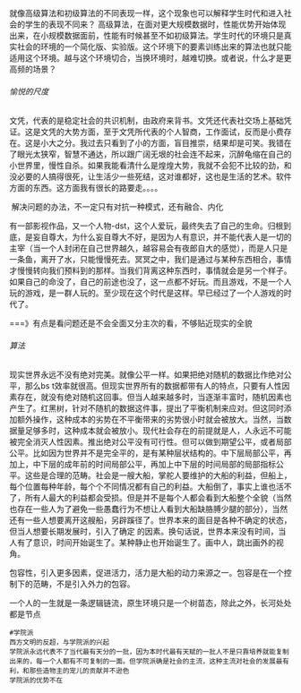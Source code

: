 就像高级算法和初级算法的不同表现一样，这个现象也可以解释学生时代和进入社会的学生的表现不同来？
		高级算法，在面对更大规模数据时，性能优势开始体现出来，在小规模数据面前，性能有时候甚至不如初级算法。学生时代的环境只是真实社会的环境的一个简化版、实验版。这个环境下的要素训练出来的算法也就只能适用这个环境。越与这个环境切合，当换环境时，越难切换。或者说，什么才是更高频的场景？



###### 愉悦的尺度

​		文凭，代表的是稳定社会的共识机制，由政府来背书。文凭还代表社交场上基础凭证。这是文凭的大势方面，至于文凭所代表的个人智商，工作面试，反而是小费存在。这是小大之分。
​		我过去只看到了小的方面，盲目推崇，结果却是可笑。我错在了眼光太狭窄，智慧不通达，所以跟广阔无垠的社会连不起来，沉醉龟缩在自己的小世界里，慢性自杀。如果我能看清什么是煌煌大势，我就不会犯不比较的劲，和没必要的人搞得很死，让生活少一些死结，这对谁都好，这也是生活的艺术。软件方面的东西。这方面我有很长的路要走。。。。

​		解决问题的办法，不一定只有对抗一种模式，还有融合、内化

​		有一部影视作品，又一个人物-dst，这个人爱玩，最终失去了自己的生命。归根到底，是妄自尊大，为什么妄自尊大不好，是因为人有意识，并不能代表人是一切的主宰（当一个人封闭在自己世界越久，越容易会有夜郎自大的感觉），而是人只是一条鱼，离开了水，只能慢慢死去。冥冥之中，我们是通过与某种东西相合，事情才慢慢转向我们预料到的那样。当我们背离这种东西时，事情就会是另一个样子。如果自己的命没了，自己的前途也没了，这一点都不好玩。而且游戏，不是一个人玩的游戏，是一群人玩的。至少现在这个时代是这样。早已经过了一个人游戏的时代了。

===》有点是看问题还是不会全面又分主次的看，不够贴近现实的全貌



###### 算法

​		现实世界永远不没有绝对完美。就像公平一样。如果把绝对随机的数据比作绝对公平，那么bs t效率就很高。但现实世界所有的数据都带有人的特点，只要有人性因素存在，就没有绝对随机这回事。但当人越来越多时，当逐渐丰富时，随机因素也产生了。红黑树，针对不随机的数据这件事，提出了平衡机制来应对。但这同时添加额外操作，这种成本的劣势在不平衡带来的劣势很小时就会被放大。当然，当数据量足够多时，这种成本就会被放小。
​		现代社会存在的前提就是人，人永远不可能被完全消灭人性因素。推出绝对公平没有可行性。但可以做到期望公平，或者局部公平。比如因为世界并不是完全平的，是有某种层状结构的。中下层局部公平，再加上，中下层的成年前的时间局部公平，再加上中下层的时间局部的局部指标公平。这些是合理的范畴。社会是一艘大船，掌舵人要维护的大船的利益，但船上，每个位置每种年龄，每个个不同情况都有自己的利益。大船倒了，事实上谁也活不了，所有人最大的利益都会受损。但是并不是每个人都会看到大船整个全貌（当然也存在一些人为了避免一些愚蠢行为不想让人看到大船缺胳膊少腿的部分），当然还有一些人想要离开这艘船，另辟蹊径了。
​		世界本来的面目是各种不确定的状态，但当人想要长期发展时，引入了确定 的因素。换句话说，世界本来没有时间，当人有了意识，时间开始诞生了。某种静止也开始诞生了。画中人，跳出画外的视角。



​		包容性，引入更多因素，促进活力，活力是大船的动力来源之一。包容是在一个控制下的范畴，不是引入外力的包容。



一个人的一生就是一条逻辑链流，原生环境只是一个树苗态，除此之外，长河处处都是节点



```shell
#学院派
西方文明的反超，与学院派的兴起
学院派永远代表不了当代最有天分的一批，因为本时代最有天赋的一批人不是只靠培养就能复制出来的，每一个人都有不可复制的一面。但学院派确是社会的主流，这种主流对社会的发展最有利，和那些造物主的宠儿的贡献并不逊色
学院派的优势不在
```

